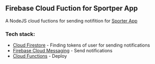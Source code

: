 ## Firebase Cloud Fuction for Sportper App
A NodeJS cloud fuctions for sending notifition for [Sporter App](https://github.com/tungnddev/sportper)

### Tech stack:
* [Cloud Firestore](https://firebase.google.com/docs/firestore) - Finding tokens of user for sending notifications
* [Firebase Cloud Messaging](https://firebase.google.com/docs/cloud-messaging) - Send notifications
* [Cloud Functions](https://firebase.google.com/docs/functions) - Deploy